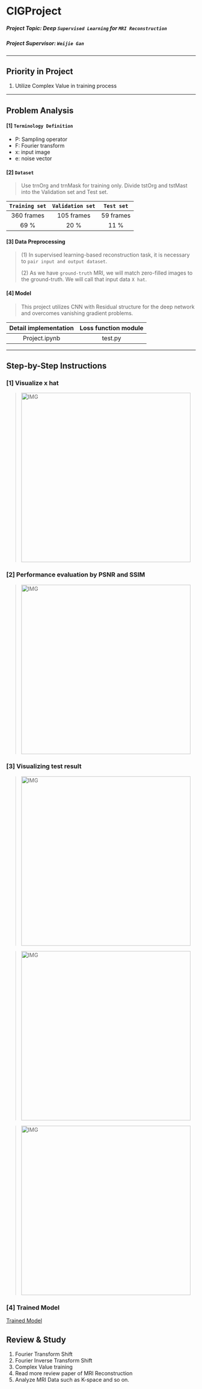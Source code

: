 # CIGProject

##### Project Topic:  Deep `Supervised Learning` for `MRI Reconstruction`

##### Project Supervisor: `Weijie Gan`



----
## Priority in Project

1. Utilize Complex Value in training process
----

## Problem Analysis

#### [1] `Terminology Definition`
* P: Sampling operator
* F: Fourier transform
* x: input image
* e: noise vector



#### [2] `Dataset`

> Use trnOrg and trnMask for training only. Divide tstOrg and tstMast into the Validation set and Test set.

|      `Training set`  |         `Validation set` |      `Test set`  |
| :---:         |     :---:      |    :---:  |
| 360 frames    | 105 frames     | 59 frames |
| 69 %          | 20 %           | 11 %      |


#### [3] Data Preprocessing

> (1) In supervised learning-based reconstruction task, it is necessary to `pair input and output dataset`.
> 
> (2) As we have `ground-truth` MRI, we will match zero-filled images to the ground-truth. We will call that input data `X hat`.


#### [4] Model
> This project utilizes CNN with Residual structure for the deep network and overcomes vanishing gradient problems.



| Detail implementation  | Loss function module|
|          :---:         |          :---:      |
|       Project.ipynb    |         test.py     |


----


## Step-by-Step Instructions

### [1] Visualize x hat

> <img width="450" alt="IMG" src="https://user-images.githubusercontent.com/73331241/175949666-dd277fc1-9e96-4508-932c-935fb9f77cb0.png">

<!--
> <img width="450" alt="IMG" src="https://user-images.githubusercontent.com/73331241/175498260-77506634-dc1c-4194-b86b-f4d9671f3bfb.png">
-->

### [2] Performance evaluation by PSNR and SSIM

> <img width="450" alt="IMG" src="https://user-images.githubusercontent.com/73331241/176088132-40298521-2ac6-4d56-aaf8-074adcdaaacd.png">

### [3] Visualizing test result

> <img width="450" alt="IMG" src="https://user-images.githubusercontent.com/73331241/176088171-faab6e31-fbaa-45dd-b8e3-e25a53409e40.png">

> <img width="450" alt="IMG" src="https://user-images.githubusercontent.com/73331241/176088176-55728779-2b8c-4ceb-bcfc-cf8c070d2596.png">

> <img width="450" alt="IMG" src="https://user-images.githubusercontent.com/73331241/176088180-c8b486c0-e030-47d5-a804-11e50b429c38.png">

### [4] Trained Model

[Trained Model](https://drive.google.com/file/d/1QafuQNXkmo87cMRpaoJnZc6esszIXFpz/view?usp=sharing)



## Review & Study
1. Fourier Transform Shift
2. Fourier Inverse Transform Shift
3. Complex Value training
4. Read more review paper of MRI Reconstruction 
5. Analyze MRI Data such as K-space and so on.


<!--
How to get zero-filled images

Zero-Fill
Zero-Filling is the process of adding data points to the end of the FID before Fourier Transform.

Zero-Filling can improve data quality by increasing the amount of points per ppm in the processed data to better define the resonance. The added data points have 0 amplitude so the only change of the processed data is more discreet data points.

The Zero-Fill menu is located under the Processing tab then Zero-Fill/LP. LP is Linear Prediction which is discussed here:

[Things to do]
1. Define Loss function (Done)
2. Construct overall model architecture (including normalization)
3. Study how to implement ResNet from scratch
4. Plot grid
5. Separate dataset (Train / Validation / Test)


### Encountered Error - 1

RuntimeError: expected scalar type Double but found Float

Solution: use `.float()` when we transfer from numpy to torch tensor

```python
noisy_torch = torch.from_numpy(xHat).float()
```

conv2d() received an invalid combination of arguments

Solution: padding was floating point by mistake.



-->




